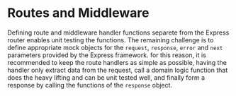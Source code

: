 # Routes and Middleware

Defining route and middleware handler functions separete from the Express router enables unit testing the functions. The remaining challenge is to define appropriate mock objects for the `request`, `response`, `error` and `next` parameters provided by the Express framework. for this reason, it is recommended to keep the route handlers as simple as possible, having the handler only extract data from the request, call a domain logic function that does the heavy lifting and can be unit tested well, and finally form a response by calling the functions of the `response` object.

